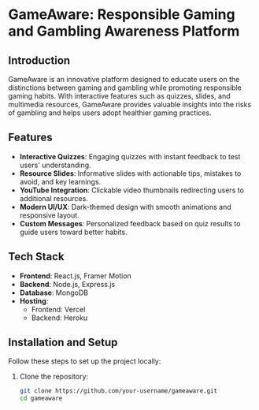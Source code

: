 # GameAware: Responsible Gaming and Gambling Awareness Platform

## Introduction
GameAware is an innovative platform designed to educate users on the distinctions between gaming and gambling while promoting responsible gaming habits. With interactive features such as quizzes, slides, and multimedia resources, GameAware provides valuable insights into the risks of gambling and helps users adopt healthier gaming practices.

## Features
- **Interactive Quizzes**: Engaging quizzes with instant feedback to test users' understanding.
- **Resource Slides**: Informative slides with actionable tips, mistakes to avoid, and key learnings.
- **YouTube Integration**: Clickable video thumbnails redirecting users to additional resources.
- **Modern UI/UX**: Dark-themed design with smooth animations and responsive layout.
- **Custom Messages**: Personalized feedback based on quiz results to guide users toward better habits.

## Tech Stack
- **Frontend**: React.js, Framer Motion
- **Backend**: Node.js, Express.js
- **Database**: MongoDB
- **Hosting**:
  - Frontend: Vercel
  - Backend: Heroku

## Installation and Setup
Follow these steps to set up the project locally:

1. Clone the repository:
   ```bash
   git clone https://github.com/your-username/gameaware.git
   cd gameaware
